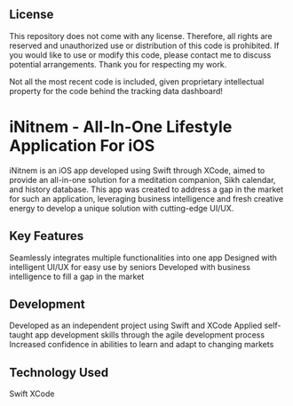 ## License
This repository does not come with any license. Therefore, all rights are reserved and unauthorized use or distribution of this code is prohibited. If you would like to use or modify this code, please contact me to discuss potential arrangements. Thank you for respecting my work. 

Not all the most recent code is included, given proprietary intellectual property for the code behind the tracking data dashboard!

# iNitnem - All-In-One Lifestyle Application For iOS
iNitnem is an iOS app developed using Swift through XCode, aimed to provide an all-in-one solution for a meditation companion, Sikh calendar, and history database. This app was created to address a gap in the market for such an application, leveraging business intelligence and fresh creative energy to develop a unique solution with cutting-edge UI/UX.

## Key Features
Seamlessly integrates multiple functionalities into one app
Designed with intelligent UI/UX for easy use by seniors
Developed with business intelligence to fill a gap in the market

## Development
Developed as an independent project using Swift and XCode
Applied self-taught app development skills through the agile development process
Increased confidence in abilities to learn and adapt to changing markets

## Technology Used
Swift
XCode
